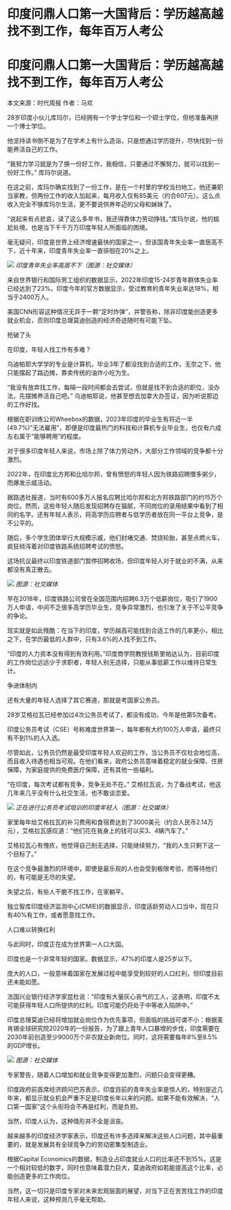 # 印度问鼎人口第一大国背后：学历越高越找不到工作，每年百万人考公

# 印度问鼎人口第一大国背后：学历越高越找不到工作，每年百万人考公

本文来源：时代周报 作者：马欢

28岁印度小伙儿库玛尔，已经拥有一个学士学位和一个硕士学位，但他准备再拼一个博士学位。

他坚持读书倒不是为了在学术上有什么造诣，只是想通过学历提升，尽快找到一份能养活自己的工作。

“我努力学习就是为了换一份好工作，我相信，只要通过不懈努力，就可以找到一份好工作。” 库玛尔说道。

在这之前，库玛尔确实找到了一份工作，是在一个村里的学校当扫地工，他还兼职当家教，但两份工作的收入加起来，每月收入仅有85美元（约合607元）。这么点收入完全不够库玛尔生活，更不要说供养年迈的父母和妹妹了。

“说起来有点悲哀，读了这么多年书，我还得靠体力劳动挣钱。”库玛尔说，他的尴尬处境，也是当下千千万万印度年轻人所面临的困境。

毫无疑问，印度是世界上经济增速最快的国家之一，但该国青年失业率一直居高不下，近十年来，印度青年失业率一直徘徊在20%之上。

![](https://inews.gtimg.com/om_bt/OsaeCx1Hd47h6Qw8Roz9M7Ijf3XyY7oe3txldIcSeLrEoAA/1000)
_印度青年失业率高居不下（图源：社交媒体）_

来自世界银行和国际劳工组织的数据显示，2022年印度15-24岁青年群体失业率已经达到了23%。印度今年的官方数据显示，受过教育的青年失业率达18%，相当于2400万人。

美国CNN形容这种情况无异于一颗“定时炸弹”，并警告称，除非印度能创造更多就业机会，否则印度总理莫迪创造的经济奇迹随时有可能下坠。

抢破了头

在印度，年轻人找工作有多难？

乌迪帕耶大学学的专业是计算机，毕业3年了都没找到合适的工作，无奈之下，他只能摆起了路边摊，靠卖传统的油炸小吃为生。

“我没有放弃找工作，每隔一段时间都会去尝试，但就是找不到合适的职位，没办法，先摆摊养活自己吧。”
乌迪帕耶说，他甚至想去加拿大办签证，因为听说那边的工作好找。

根据在职训练公司Wheebox的数据，2023年印度的毕业生有将近一半(49.7%)“无法雇用”，即便是印度最热门的科技和计算机专业毕业生，也仅有六成左右属于“能够聘用”的程度。

对于很多印度年轻人来说，市场上除了体力劳动外，大部分工作领域的竞争都十分激烈。

2022年，在印度北方邦和比哈尔邦，曾有愤怒的年轻人因为铁路招聘僧多粥少，而爆发示威活动。

据路透社报道，当时有600多万人报名应聘比哈尔邦和北方邦铁路部门的约15万个岗位。然而，这些年轻人随后发现招聘存在猫腻，不同岗位的录用结果中看到了相同的名字。还有年轻人表示，将高学历应聘者与低学历者放在同一平台上竞争，是不公平的。

随后，多个学生团体举行大规模示威，他们封堵交通、焚烧轮胎，甚至点燃火车，疯狂倾泻着对印度铁路系统招聘考试的愤怒。

这场抗议最终以印度铁道部门暂停招聘收场，但印度年轻人对于就业的不满，从来都没有真正散去。

![](https://inews.gtimg.com/om_bt/OuXxEg5I3j1197NnbPt61K7xAinDHV_Kh2RcUXPsbCnVAAA/1000)
_图源：社交媒体_

早在2018年，印度铁路公司曾在全国范围内招聘6.3万个低薪岗位，吸引了1900万人申请，中间不乏很多高学历毕业生，竞争异常激烈，也引发了关于不公平竞争的争论。

现实就是如此残酷：在当下的印度，学历越高可能找到合适工作的几率更小，相比之下，在学历最低的人群中，只有3.6%的人找不到工作。

“印度的人力资本没有得到有效利用。”印度商学院教授钱斯里帕达认为，目前印度的工作岗位远远少于求职者，年轻人别无选择，只能从事低薪工作以维持日常生计。

争进体制内

还有大量的年轻人选择了其它赛道，那就是考国家公务员。

28岁艾格拉瓦已经参加过4次公务员考试了，都没有成功，今年是他第5次备考。

印度公务员考试（CSE）号称难度世界第一，每年都有大约100万人申请，最终只有不到1%的人入选。

尽管如此，公务员仍然是最受印度年轻人欢迎的工作，当公务员不仅社会地位高，而且收入待遇也相当可观。在他们看来，政府公务员意味着稳定的就业保障、住房保障，为家庭提供的免费医疗保障，还有其他一些福利。

“在印度，每次考试都有竞争，竞争无处不在。” 艾格拉瓦说，为了备战考试，他这几年来几乎没有什么社交生活，也不敢谈恋爱。

![](https://inews.gtimg.com/om_bt/OmSNLICG4ioRXeR1NHuvP5pvfHy7GSXphMHFJm2ceVaYMAA/1000)
_正在进行公务员考试培训的印度年轻人（图源：社交媒体）_

家里每年给艾格拉瓦的补习费用和食宿费达到了3000美元（约合人民币2.14万元），艾格拉瓦感叹道：“他们花在我身上的钱可以买3、4辆汽车了。”

艾格拉瓦心有愧疚，他觉得自己别无选择，只能继续努力，“我的人生只剩下这一个目标了。”

在这个竞争最激烈的环境中，即使是最乐观的人也会受到极限考验，而等待他们的，有可能是无尽的失望。

失望之后，有些人干脆不找工作，在家躺平。

独立智库印度经济监测中心(CMIE)的数据显示，印度适龄劳动人口当中，现在只有40%有工作，或者愿意找工作。

人口难以转换红利

与此同时，印度正在成为世界第一人口大国。

印度也是一个非常年轻的国家。数据显示，47%的印度人是25岁以下。

庞大的人口，一般意味着国家在发展过程中能享受到较好的人口红利，但印度目前还未能如愿。

法国兴业银行经济学家昆杜说：“印度有大量灰心丧气的工人，这表明，印度不太可能获得年轻人口所提供的红利。印度可能仍将处于中等收入陷阱中。”

印度总理莫迪已经将增加就业岗位作为优先事项，但面临的挑战可谓不小：根据麦肯锡全球研究院2020年的一份报告，为了跟上青年人口暴增的步伐，印度需要在2030年前创造至少9000万个非农就业新岗位。同时，这将需要每年8%至8.5%的GDP增长。

![](https://inews.gtimg.com/om_bt/O6IynrK1lgjRtdjW3X26fXC8S_RFmBAYIOLGmLeOYgf68AA/1000)
_图源：社交媒体_

专家警告，随着人口增加和就业竞争变得更加激烈，问题只会变得更糟。

印度政府前首席经济顾问巴苏表示，印度目前的青年失业率是惊人的，特别是近几年来，都显示就业机会严重不足是印度长年以来的问题。如果不能有效解决，“人口第一国家”这个头衔将会不再是红利，而是负担。

当然，印度人认为，这种情形并不全是沮丧。

越来越多的印度经济学家表示，印度还有许多选择来解决这些人口问题，其中最重要的，就是发展具有全球竞争力的劳动密集型制造业。

根据Capital
Economics的数据，制造业占印度就业人口的比率还不到15%。这是一个相对较低的数字，同时也意味着潜力巨大，莫迪政府如若能提高这个比率，必能创造更多的工作岗位。

当然，这一切只是印度专家对未来宏观层面的展望，对当下正在苦苦找工作的印度年轻人来说，这种预测几乎毫无帮助。

